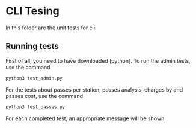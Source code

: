 # CLI Tesing
In this folder are the unit tests for cli.

## Running tests
First of all, you need to have downloaded [python]. To run the admin tests, use the command
```sh
python3 test_admin.py
```
For the tests about passes per station, passes analysis, charges by and passes cost, use the command
```sh
python3 test_passes.py
```
For each completed test, an appropriate message will be shown.

